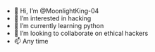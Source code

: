 - 👋 Hi, I’m @MoonlightKing-04
- 👀 I’m interested in hacking 
- 🌱 I’m currently learning python
- 💞️ I’m looking to collaborate on ethical hackers
- 📫 Any time 

<!---
MoonlightKing-04/MoonlightKing-04 is a ✨ special ✨ repository because its `README.md` (this file) appears on your GitHub profile.
You can click the Preview link to take a look at your changes.
--->
